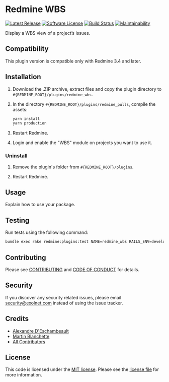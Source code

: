 # Redmine WBS

[![Latest Release](https://img.shields.io/github/release/eXolnet/redmine-wbs.svg?style=flat-square)](https://github.com/eXolnet/redmine-wbs/releases)
[![Software License](https://img.shields.io/badge/license-MIT-8469ad.svg?style=flat-square)](LICENSE)
[![Build Status](https://img.shields.io/travis/eXolnet/redmine_wbs/master.svg?style=flat-square)](https://travis-ci.org/eXolnet/redmine_wbs)
[![Maintainability](https://api.codeclimate.com/v1/badges/f324ff43e12187b3b8aa/maintainability)](https://codeclimate.com/github/eXolnet/redmine-wbs/maintainability)

Display a WBS view of a project’s issues.

## Compatibility

This plugin version is compatible only with Redmine 3.4 and later.

## Installation

1. Download the .ZIP archive, extract files and copy the plugin directory to `#{REDMINE_ROOT}/plugins/redmine_wbs`.

2. In the directory `#{REDMINE_ROOT}/plugins/redmine_pulls`, compile the assets:

    ```bash
    yarn install
    yarn production
    ```

2. Restart Redmine.

3. Login and enable the "WBS" module on projects you want to use it.

### Uninstall

1. Remove the plugin's folder from `#{REDMINE_ROOT}/plugins`.

2. Restart Redmine.

## Usage

Explain how to use your package.

## Testing

Run tests using the following command:

```bash
bundle exec rake redmine:plugins:test NAME=redmine_wbs RAILS_ENV=development
```

## Contributing

Please see [CONTRIBUTING](CONTRIBUTING.md) and [CODE OF CONDUCT](CODE_OF_CONDUCT.md) for details.

## Security

If you discover any security related issues, please email security@exolnet.com instead of using the issue tracker.

## Credits

- [Alexandre D'Eschambeault](https://github.com/xel1045)
- [Martin Blanchette](https://github.com/martinblanchette)
- [All Contributors](../../contributors)

## License

This code is licensed under the [MIT license](http://choosealicense.com/licenses/mit/).
Please see the [license file](LICENSE) for more information.
